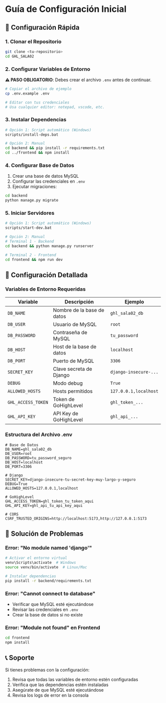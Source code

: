 # Guía de Configuración Inicial

## 🚀 Configuración Rápida

### 1. Clonar el Repositorio
```bash
git clone <tu-repositorio>
cd GHL_SALA02
```

### 2. Configurar Variables de Entorno
**⚠️ PASO OBLIGATORIO**: Debes crear el archivo `.env` antes de continuar.

```bash
# Copiar el archivo de ejemplo
cp .env.example .env

# Editar con tus credenciales
# Usa cualquier editor: notepad, vscode, etc.
```

### 3. Instalar Dependencias
```bash
# Opción 1: Script automático (Windows)
scripts/install-deps.bat

# Opción 2: Manual
cd backend && pip install -r requirements.txt
cd ../frontend && npm install
```

### 4. Configurar Base de Datos
1. Crear una base de datos MySQL
2. Configurar las credenciales en `.env`
3. Ejecutar migraciones:
```bash
cd backend
python manage.py migrate
```

### 5. Iniciar Servidores
```bash
# Opción 1: Script automático (Windows)
scripts/start-dev.bat

# Opción 2: Manual
# Terminal 1 - Backend
cd backend && python manage.py runserver

# Terminal 2 - Frontend  
cd frontend && npm run dev
```

## 🔧 Configuración Detallada

### Variables de Entorno Requeridas

| Variable | Descripción | Ejemplo |
|----------|-------------|---------|
| `DB_NAME` | Nombre de la base de datos | `ghl_sala02_db` |
| `DB_USER` | Usuario de MySQL | `root` |
| `DB_PASSWORD` | Contraseña de MySQL | `tu_password` |
| `DB_HOST` | Host de la base de datos | `localhost` |
| `DB_PORT` | Puerto de MySQL | `3306` |
| `SECRET_KEY` | Clave secreta de Django | `django-insecure-...` |
| `DEBUG` | Modo debug | `True` |
| `ALLOWED_HOSTS` | Hosts permitidos | `127.0.0.1,localhost` |
| `GHL_ACCESS_TOKEN` | Token de GoHighLevel | `ghl_token_...` |
| `GHL_API_KEY` | API Key de GoHighLevel | `ghl_api_...` |

### Estructura del Archivo .env
```env
# Base de Datos
DB_NAME=ghl_sala02_db
DB_USER=root
DB_PASSWORD=tu_password_seguro
DB_HOST=localhost
DB_PORT=3306

# Django
SECRET_KEY=django-insecure-tu-secret-key-muy-largo-y-seguro
DEBUG=True
ALLOWED_HOSTS=127.0.0.1,localhost

# GoHighLevel
GHL_ACCESS_TOKEN=ghl_token_tu_token_aqui
GHL_API_KEY=ghl_api_tu_api_key_aqui

# CORS
CSRF_TRUSTED_ORIGINS=http://localhost:5173,http://127.0.0.1:5173
```

## 🐛 Solución de Problemas

### Error: "No module named 'django'"
```bash
# Activar el entorno virtual
venv\Scripts\activate  # Windows
source venv/bin/activate  # Linux/Mac

# Instalar dependencias
pip install -r backend/requirements.txt
```

### Error: "Cannot connect to database"
- Verificar que MySQL esté ejecutándose
- Revisar las credenciales en `.env`
- Crear la base de datos si no existe

### Error: "Module not found" en Frontend
```bash
cd frontend
npm install
```

## 📞 Soporte

Si tienes problemas con la configuración:
1. Revisa que todas las variables de entorno estén configuradas
2. Verifica que las dependencias estén instaladas
3. Asegúrate de que MySQL esté ejecutándose
4. Revisa los logs de error en la consola
